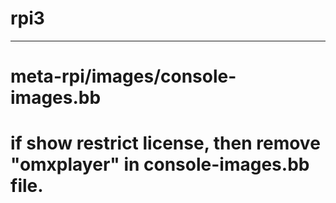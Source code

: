 # rpi3
---
# meta-rpi/images/console-images.bb
# 
# if show restrict license, then remove "omxplayer" in console-images.bb file.
